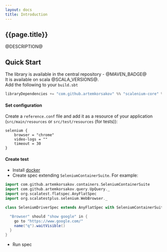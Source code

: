 ```yaml
---
layout: docs
title: Introduction
---
```


## {{page.title}}

@DESCRIPTION@

## Quick Start

The library is available in the central repository - @MAVEN_BADGE@
<br>It is available on scala @SCALA_VERSIONS@.
<br>Add the following to your `build.sbt`
```scala
libraryDependencies += "com.github.artemkorsakov" %% "scalenium-core" % "@VERSION@"
```

#### Set configuration

Create a `reference.conf` file and add it as a resource of your application 
(`src/main/resources` or `src/test/resources` (for tests)):

```text
selenium {
    browser = "chrome"
    video-logs = ""
    timeout = 30
}
```

#### Create test

- Install [docker](https://docs.docker.com/get-docker/)
- Create spec extending `SeleniumContainerSuite`. For example:
  
```scala
import com.github.artemkorsakov.containers.SeleniumContainerSuite
import com.github.artemkorsakov.query.UpQuery._
import org.scalatest.flatspec.AnyFlatSpec
import org.scalatestplus.selenium.WebBrowser._

class SeleniumDriverSpec extends AnyFlatSpec with SeleniumContainerSuite {

  "Browser" should "show google" in {
    go to "https://www.google.com/"
    name("q").waitVisible()
  }
}
```

- Run spec
